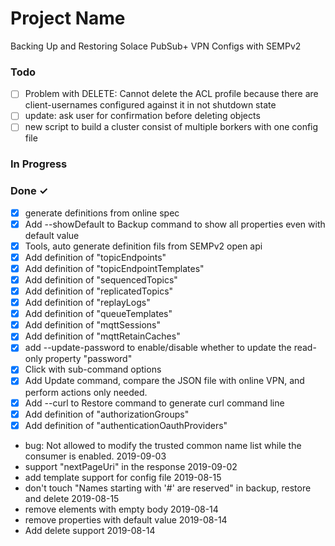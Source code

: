 # Project Name

Backing Up and Restoring Solace PubSub+ VPN Configs with SEMPv2

### Todo

- [ ] Problem with DELETE: Cannot delete the ACL profile because there are client-usernames configured against it in not shutdown state  
- [ ] update: ask user for confirmation before deleting objects  
- [ ] new script to build a cluster consist of multiple borkers with one config file  

### In Progress


### Done ✓

- [x] generate definitions from online spec  
- [x] Add --showDefault to Backup command to show  all properties even with default value  
- [x] Tools, auto generate definition fils from  SEMPv2 open api  
- [x] Add definition of "topicEndpoints"  
- [x] Add definition of "topicEndpointTemplates"  
- [x] Add definition of "sequencedTopics"  
- [x] Add definition of "replicatedTopics"  
- [x] Add definition of "replayLogs"  
- [x] Add definition of "queueTemplates"  
- [x] Add definition of "mqttSessions"  
- [x] Add definition of "mqttRetainCaches"  
- [x] add --update-password to  enable/disable whether to update the read-only property "password"  
- [x] Click with sub-command options  
- [x] Add Update command, compare the JSON file with online VPN, and perform actions only needed.  
- [x] Add  --curl to Restore command to generate curl  command line  
- [x] Add definition of "authorizationGroups"  
- [x] Add definition of "authenticationOauthProviders"  
- bug: Not allowed to modify the trusted common name list while the consumer is enabled. 2019-09-03  
- support "nextPageUri" in the response 2019-09-02  
- add template support for config file 2019-08-15  
- don't touch "Names starting with '#' are reserved" in backup, restore and delete 2019-08-15  
- remove elements with empty body 2019-08-14  
- remove properties with default value 2019-08-14  
- Add delete support 2019-08-14  

